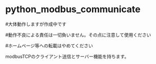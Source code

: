 # python_modbus_communicate

#大体動作しますが作成中です

#動作不良による責任は一切負いません。その点に注意して使用ください

#ホームページ等への転載はやめてください

modbusTCPのクライアント送信とサーバー機能を持ちます。
